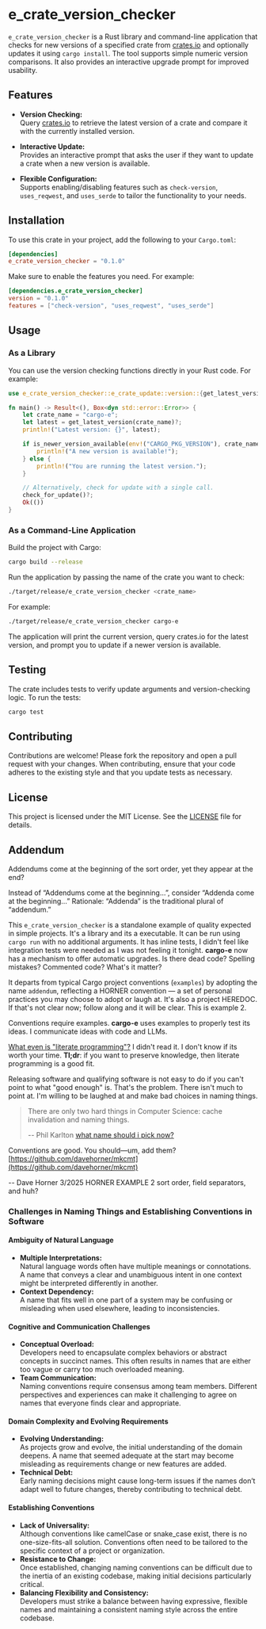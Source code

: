 # e_crate_version_checker

`e_crate_version_checker` is a Rust library and command-line application that checks for new versions of a specified crate from [crates.io](https://crates.io) and optionally updates it using `cargo install`. The tool supports simple numeric version comparisons. It also provides an interactive upgrade prompt for improved usability.

## Features

- **Version Checking:**  
  Query [crates.io](https://crates.io) to retrieve the latest version of a crate and compare it with the currently installed version.

- **Interactive Update:**  
  Provides an interactive prompt that asks the user if they want to update a crate when a new version is available.

- **Flexible Configuration:**  
  Supports enabling/disabling features such as `check-version`, `uses_reqwest`, and `uses_serde` to tailor the functionality to your needs.

## Installation

To use this crate in your project, add the following to your `Cargo.toml`:

```toml
[dependencies]
e_crate_version_checker = "0.1.0"
```

Make sure to enable the features you need. For example:

```toml
[dependencies.e_crate_version_checker]
version = "0.1.0"
features = ["check-version", "uses_reqwest", "uses_serde"]
```

## Usage

### As a Library

You can use the version checking functions directly in your Rust code. For example:

```rust
use e_crate_version_checker::e_crate_update::version::{get_latest_version, is_newer_version_available, check_for_update};

fn main() -> Result<(), Box<dyn std::error::Error>> {
    let crate_name = "cargo-e";
    let latest = get_latest_version(crate_name)?;
    println!("Latest version: {}", latest);

    if is_newer_version_available(env!("CARGO_PKG_VERSION"), crate_name)? {
        println!("A new version is available!");
    } else {
        println!("You are running the latest version.");
    }

    // Alternatively, check for update with a single call.
    check_for_update()?;
    Ok(())
}
```

### As a Command-Line Application

Build the project with Cargo:

```sh
cargo build --release
```

Run the application by passing the name of the crate you want to check:

```sh
./target/release/e_crate_version_checker <crate_name>
```

For example:

```sh
./target/release/e_crate_version_checker cargo-e
```

The application will print the current version, query crates.io for the latest version, and prompt you to update if a newer version is available.

## Testing

The crate includes tests to verify update arguments and version-checking logic. To run the tests:

```sh
cargo test
```

## Contributing

Contributions are welcome! Please fork the repository and open a pull request with your changes. When contributing, ensure that your code adheres to the existing style and that you update tests as necessary.

## License

This project is licensed under the MIT License. See the [LICENSE](LICENSE) file for details.

## Addendum

Addendums come at the beginning of the sort order, yet they appear at the end?

Instead of “Addendums come at the beginning…”, consider “Addenda come at the beginning…”
Rationale: “Addenda” is the traditional plural of “addendum.”

This `e_crate_version_checker` is a standalone example of quality expected in simple projects.  It's a library and its a executable.  It can be run using `cargo run` with no additional arguments.  It has inline tests, I didn't feel like integration tests were needed as I was not feeling it tonight.  **cargo-e** now has a mechanism to offer automatic upgrades.  Is there dead code? Spelling mistakes?  Commented code?  What's it matter?

It departs from typical Cargo project conventions (`examples`) by adopting the name `addendum`, reflecting a HORNER convention — a set of personal practices you may choose to adopt or laugh at.  It's also a project HEREDOC.  If that's not clear now; follow along and it will be clear.  This is example 2.

Conventions require examples.  **cargo-e** uses examples to properly test its ideas.  I communicate ideas with code and LLMs.

[What even is "literate programming"?](https://pqnelson.github.io/2024/05/29/literate-programming.html) I didn't read it.  I don't know if its worth your time.  **Tl;dr**: if you want to preserve knowledge, then literate programming is a good fit.

Releasing software and qualifying software is not easy to do if you can't point to what "good enough" is.  That's the problem.  There isn't much to point at.  I'm willing to be laughed at and make bad choices in naming things.

> There are only two hard things in Computer Science: cache invalidation and naming things.
> 
> -- Phil Karlton
[what name should i pick now?](https://martinfowler.com/bliki/TwoHardThings.html)

Conventions are good. You should—um, add them?
[https://github.com/davehorner/mkcmt](https://github.com/davehorner/mkcmt)

-- Dave Horner 3/2025
HORNER EXAMPLE 2
sort order, field separators, and huh?
### Challenges in Naming Things and Establishing Conventions in Software

#### Ambiguity of Natural Language
- **Multiple Interpretations:**  
  Natural language words often have multiple meanings or connotations. A name that conveys a clear and unambiguous intent in one context might be interpreted differently in another.
- **Context Dependency:**  
  A name that fits well in one part of a system may be confusing or misleading when used elsewhere, leading to inconsistencies.

#### Cognitive and Communication Challenges
- **Conceptual Overload:**  
  Developers need to encapsulate complex behaviors or abstract concepts in succinct names. This often results in names that are either too vague or carry too much overloaded meaning.
- **Team Communication:**  
  Naming conventions require consensus among team members. Different perspectives and experiences can make it challenging to agree on names that everyone finds clear and appropriate.

#### Domain Complexity and Evolving Requirements
- **Evolving Understanding:**  
  As projects grow and evolve, the initial understanding of the domain deepens. A name that seemed adequate at the start may become misleading as requirements change or new features are added.
- **Technical Debt:**  
  Early naming decisions might cause long-term issues if the names don’t adapt well to future changes, thereby contributing to technical debt.

#### Establishing Conventions
- **Lack of Universality:**  
  Although conventions like camelCase or snake_case exist, there is no one-size-fits-all solution. Conventions often need to be tailored to the specific context of a project or organization.
- **Resistance to Change:**  
  Once established, changing naming conventions can be difficult due to the inertia of an existing codebase, making initial decisions particularly critical.
- **Balancing Flexibility and Consistency:**  
  Developers must strike a balance between having expressive, flexible names and maintaining a consistent naming style across the entire codebase.
